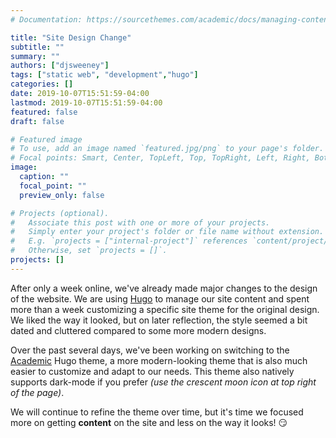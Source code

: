 ```yaml
---
# Documentation: https://sourcethemes.com/academic/docs/managing-content/

title: "Site Design Change"
subtitle: ""
summary: ""
authors: ["djsweeney"]
tags: ["static web", "development","hugo"]
categories: []
date: 2019-10-07T15:51:59-04:00
lastmod: 2019-10-07T15:51:59-04:00
featured: false
draft: false

# Featured image
# To use, add an image named `featured.jpg/png` to your page's folder.
# Focal points: Smart, Center, TopLeft, Top, TopRight, Left, Right, BottomLeft, Bottom, BottomRight.
image:
  caption: ""
  focal_point: ""
  preview_only: false

# Projects (optional).
#   Associate this post with one or more of your projects.
#   Simply enter your project's folder or file name without extension.
#   E.g. `projects = ["internal-project"]` references `content/project/deep-learning/index.md`.
#   Otherwise, set `projects = []`.
projects: []
---
```


After only a week online, we've already made major changes to the design of the website. We are using [Hugo][hugo] to manage our site content and spent more than a week customizing a specific site theme for the original design. We liked the way it looked, but on later reflection, the style seemed a bit dated and cluttered compared to some more modern designs.

Over the past several days, we've been working on switching to the [Academic][academic] Hugo theme, a more modern-looking theme that is also much easier to customize and adapt to our needs. This theme also natively supports dark-mode if you prefer *(use the crescent moon icon at top right of the page)*.

We will continue to refine the theme over time, but it's time we focused more on getting **content** on the site and less on the way it looks! :smirk:


[hugo]: https://gohugo.io/
[academic]: https://sourcethemes.com/academic/